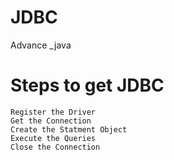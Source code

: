 # JDBC
Advance _java
#  Steps to get JDBC 
   
    Register the Driver
    Get the Connection
    Create the Statment Object
    Execute the Queries
    Close the Connection
    